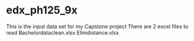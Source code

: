 # edx_ph125_9x
This is the input data set for my Capstone project
There are 2 excel files to read
Bachelordataclean.xlsx
Elimdistance.xlsx
